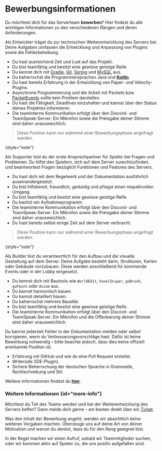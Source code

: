 # Bewerbungsinformationen

Du möchtest dich für das Serverteam **bewerben**? Hier findest du alle wichtigen Informationen zu
den verschiedenen Rängen und deren Anforderungen.


<tabs>
<tab title="Entwickler" id="application-developer">
<deflist>
<def title="Beschreibung" id="description-developer">

Als Entwickler trägst du zur technischen Weiterentwicklung des Servers bei.
Deine Aufgaben umfassen die Entwicklung und Anpassung von Plugins sowie die Fehlerbehebung.

</def>
<def title="Anforderungen als Entwickler" id="requirements-developer">

- Du hast ausreichend Zeit und Lust auf das Projekt.
- Du bist teamfähig und besitzt eine gewisse geistige Reife.
- Du kennst dich
  mit [Gradle](https://gradle.org/), [Git](https://git-scm.com/), [Spring](https://spring.io/)
  und [MySQL](https://www.mysql.com/de/) aus.
- Du beherrschst die Programmiersprachen Java und **[Kotlin](https://kotlinlang.org/)**.
- Du hast bereits Erfahrung in der Entwicklung von Paper- und Velocity-Plugins.
- Asynchrone Programmierung und die Arbeit mit Packets
  bzw. [PacketEvents](https://github.com/retrooper/packetevents) sollte kein Problem darstellen.
- Du hast die Fähigkeit, Deadlines einzuhalten und kannst über den Status deines Projektes informieren.
- Die teaminterne Kommunikation erfolgt über den Discord- und TeamSpeak-Server.
  Ein Mikrofon sowie die Preisgabe deiner Stimme sind daher unausweichlich.

</def>
</deflist>
</tab>
<tab title="Supporter" id="application-supporter">

> Diese Position kann nur während einer Bewerbungsphase angefragt werden.
>
{style="note"}

<deflist>
<def title="Beschreibung" id="description-supporter">

Als Supporter bist du der erste Ansprechpartner für Spieler bei Fragen und Problemen.
Du hilfst den Spielern, sich auf dem Server zurechtzufinden, und beantwortest Fragen bezüglich
Funktionen und Features des Servers.

</def>
<def title="Anforderungen als Supporter" id="requirements-supporter">

- Du hast dich mit dem Regelwerk und der Dokumentation ausführlich auseinandergesetzt.
- Du bist hilfsbereit, freundlich, geduldig und pflegst einen respektvollen Umgang.
- Du bist teamfähig und besitzt eine gewisse geistige Reife.
- Du besitzt ein <tooltip term="application-replay-requirement">Aufnahmeprogramm</tooltip>.
- Die teaminterne Kommunikation erfolgt über den Discord- und TeamSpeak-Server.
  Ein Mikrofon sowie die Preisgabe deiner Stimme sind daher unausweichlich.
- Du hast bereits selbst einige Zeit auf dem Server verbracht.

</def>
</deflist>
</tab>
<tab title="Builder" id="application-builder">

> Diese Position kann nur während einer Bewerbungsphase angefragt werden.
>
{style="note"}

<deflist>
<def title="Beschreibung" id="description-builder">

Als Builder bist du verantwortlich für den Aufbau und die visuelle Gestaltung auf dem Server.
Deine Aufgabe besteht darin, Strukturen, Karten oder Gebäude vorzubauen.
Diese werden anschließend für kommende Events oder in der Lobby eingesetzt.

</def>
<def title="Anforderungen als Builder" id="requirements-builder">

- Du kennst dich mit Bautools wie `WorldEdit`, `VoxelSniper`, `goBrush`, `goPaint` oder `Axiom` aus.
- Du kannst harmonisch bauen.
- Du kannst detailliert bauen.
- Du beherrschst mehrere Baustile.
- Du bist teamfähig und besitzt eine gewisse geistige Reife.
- Die teaminterne Kommunikation erfolgt über den Discord- und TeamSpeak-Server.
  Ein Mikrofon und die Offenbarung deiner Stimme sind daher unausweichlich.

</def>
</deflist>
</tab>
<tab title="Dokumentationshilfe" id="documentation">
<deflist>
<def title="Beschreibung" id="description-documentation">

Du kannst jederzeit Fehler in der Dokumentation melden oder selbst korrigieren, wenn du
Verbesserungsvorschläge hast.
Dafür ist keine Bewerbung notwendig – bitte beachte jedoch, dass dies keine offiziell anerkannte
Position ist.

</def>
<def title="Anforderungen als Dokumentationshelfer" id="requirements-documentation">

- Erfahrung mit GitHub und wie du eine Pull Request erstellst.
- Writerside (IDE-Plugin).
- Sichere Beherrschung der deutschen Sprache in Grammatik, Rechtschreibung und Stil.

Weitere Informationen findest du **[hier](doc-contribution.md "Dokumentation Contribution")**.

</def>
</deflist>
</tab>
</tabs>

### Weitere Informationen {id="more-info"}

<deflist>
<def title="Wie bewerbe ich mich?" id="how-to-apply">

Möchtest du Teil des Teams werden und bei der Weiterentwicklung des Servers helfen?
Dann melde dich gerne – am besten direkt über ein [Ticket](%tickets_channel%).

</def>
<def title="Inhalt der Bewerbung" id="application-content">

Was den Inhalt der Bewerbung angeht, werden wir absichtlich keine weiteren Vorgaben machen.
Überzeuge uns auf deine Art von deiner Motivation und warum du denkst, dass du für den Rang geeignet
bist.

</def>
<def title="Weitere Informationen" id="more-infos">

In der Regel machen wir einen Aufruf, sobald wir Teammitglieder suchen, oder wir kommen aktiv auf
Spieler zu, die uns positiv aufgefallen sind.

</def>
</deflist>

